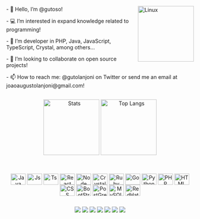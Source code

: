 <!-- <img src="https://i.imgur.com/qMQiDSH.gifg" width="100%"/> -->
<div>
<!-- <img src="https://c.tenor.com/FHSANLwBWD4AAAAi/linux-linux-power.gif" min-width="100px" max-width="200px" width="180px" align="right" alt="Linux"> -->

<!-- <img src="https://c.tenor.com/NeJfHqkmdMIAAAAi/tux-linux-penguin.gif" min-width="100px" max-width="200px" width="180px" align="right" alt="Linux"> -->
  
<img src="https://c.tenor.com/S61VCO73mOAAAAAj/linux-tux.gif" min-width="100px" max-width="200px" width="150px" align="right" alt="Linux">

<div align="left">
<p> - 👋 Hello, I’m @gutoso! </p>
<p> - 💻 I’m interested in expand knowledge related to programming! </p>
<p> - 💎 I’m developer in PHP, Java, JavaScript, TypeScript, Crystal, among others... </p>
<p> - 🔮 I’m looking to collaborate on open source projects! </p>
<p> - 📫 How to reach me: @gutolanjoni on Twitter or send me an email at joaoaugustolanjoni@gmail.com! </p>
</div>

##
  
</div>

<div align="center">
<img alt="Stats" height="150em" src="https://github-readme-stats.vercel.app/api?username=gutoso&show_icons=true&theme=tokyonight&bg_color=DEG,001,002,003&hide=contribs"/>
<img alt="Top Langs" height="150em" src="https://github-readme-stats.vercel.app/api/top-langs/?username=gutoso&hide=css&langs_count=6&layout=compact&theme=tokyonight&bg_color=DEG,001,002,003"/> 
</div>

##

<div align="center" style="display: inline_block"><br>
  <img align="center" alt="Java" height="30" width="40" src="https://cdn.jsdelivr.net/gh/devicons/devicon/icons/java/java-original.svg"/>
  <img align="center" alt="Js" height="30" width="40" src="https://cdn.jsdelivr.net/gh/devicons/devicon/icons/javascript/javascript-plain.svg"/>
  <img align="center" alt="Ts" height="30" width="40" src="https://cdn.jsdelivr.net/gh/devicons/devicon/icons/typescript/typescript-plain.svg"/>
  <img align="center" alt="React" height="30" width="40" src="https://cdn.jsdelivr.net/gh/devicons/devicon/icons/react/react-original.svg"/>
  <img align="center" alt="Node" height="30" width="40" src="https://cdn.jsdelivr.net/gh/devicons/devicon/icons/nodejs/nodejs-original.svg" />
  <img align="center" alt="Crystal" height="30" width="40" src="https://cdn.jsdelivr.net/gh/devicons/devicon/icons/crystal/crystal-original.svg"/>
  <img align="center" alt="Ruby" height="30" width="40" src="https://cdn.jsdelivr.net/gh/devicons/devicon/icons/ruby/ruby-original.svg"/>
  <img align="center" alt="Go" height="30" width="40" src="https://cdn.jsdelivr.net/gh/devicons/devicon/icons/go/go-original.svg"/>
  <img align="center" alt="Python" height="30" width="40" src="https://cdn.jsdelivr.net/gh/devicons/devicon/icons/python/python-original.svg"/>
  <img align="center" alt="PHP" height="30" width="40" src="https://cdn.jsdelivr.net/gh/devicons/devicon/icons/php/php-plain.svg"/>
  <img align="center" alt="HTML" height="30" width="40" src="https://cdn.jsdelivr.net/gh/devicons/devicon/icons/html5/html5-plain.svg"/>
  <img align="center" alt="CSS" height="30" width="40" src="https://cdn.jsdelivr.net/gh/devicons/devicon/icons/css3/css3-plain.svg"/>
  <img align="center" alt="BootStrap" height="30" width="40" src="https://cdn.jsdelivr.net/gh/devicons/devicon/icons/bootstrap/bootstrap-original.svg" />
  <img align="center" alt="PostGre" height="30" width="40" src="https://cdn.jsdelivr.net/gh/devicons/devicon/icons/postgresql/postgresql-plain.svg"/>
  <img align="center" alt="MySQL" height="30" width="40" src="https://cdn.jsdelivr.net/gh/devicons/devicon/icons/mysql/mysql-plain.svg"/>
  <img align="center" alt="RedHat" height="30" width="40" src="https://cdn.jsdelivr.net/gh/devicons/devicon/icons/redhat/redhat-plain.svg" />
</div>

##

<div align="center" border-radius="20px"> 
 <a href="https://twitter.com/gutolanjoni" target="_blank"><img src="https://img.shields.io/badge/Twitter-1DA1F2?style=for-the-badge&logo=twitter&logoColor=white" target="_blank"></a>
  <a href="https://www.instagram.com/gutolanjoni/" target="_blank"><img src="https://img.shields.io/badge/-Instagram-%23E4405F?style=for-the-badge&logo=instagram&logoColor=white" target="_blank"></a>
   <a href="https://www.linkedin.com/in/joão-augusto-lissoni-lanjoni" target="_blank"><img src="https://img.shields.io/badge/LinkedIn-0077B5?style=for-the-badge&logo=linkedin&logoColor=white" target="_blank"></a>
  <a href="https://dev.to/guto" target="_blank"><img src="https://img.shields.io/badge/dev.to-0A0A0A?style=for-the-badge&logo=dev.to&logoColor=white" target="_blank"></a>
 	<a href="https://www.twitch.tv/holly1v4" target="_blank"><img src="https://img.shields.io/badge/Twitch-9146FF?style=for-the-badge&logo=twitch&logoColor=white" target="_blank"></a>
 <a href="https://discord.gg/5unPwKVETX" target="_blank"><img src="https://img.shields.io/badge/Discord-7289DA?style=for-the-badge&logo=discord&logoColor=white" target="_blank"></a> 
  <a href = "mailto:joaoaugustolanjoni@gmail.com"><img src="https://img.shields.io/badge/Gmail-D14836?style=for-the-badge&logo=gmail&logoColor=white" target="_blank"></a>
</div>


<!-- - 👋 Hi, I’m @gutoso
- 👀 I’m interested in expand knowledge related to programming.
- 🌱 I’m developer in HTML5, CSS, PHP, JavaScript, Java, PostGreSQL, among others.
- 👽 I’m looking to collaborate on open source projects! 
- 📫 How to reach me: @gutolanjoni on Twitter or send me an email at joaoaugustolanjoni@gmail.com!

##

<div align="center">
  <a href="https://github.com/gutoso">
  <img height="150em" src="https://github-readme-stats.vercel.app/api?username=gutoso&show_icons=true&theme=github_dark&include_all_commits=true&count_private=true"/> 
  <img height="150em" src="https://github-readme-stats.vercel.app/api/top-langs/?username=gutoso&layout=compact&langs_count=7&theme=github_dark"/>
</div>

 ##
  
<div align="center" style="display: inline_block"><br>
  <img align="center" alt="HTML" height="30" width="40" src="https://cdn.jsdelivr.net/gh/devicons/devicon/icons/html5/html5-plain.svg">
  <img align="center" alt="CSS" height="30" width="40" src="https://cdn.jsdelivr.net/gh/devicons/devicon/icons/css3/css3-plain.svg">
  <img align="center" alt="PHP" height="30" width="40" src="https://cdn.jsdelivr.net/gh/devicons/devicon/icons/php/php-plain.svg">
  <img align="center" alt="Js" height="30" width="40" src="https://cdn.jsdelivr.net/gh/devicons/devicon/icons/javascript/javascript-plain.svg">
  <img align="center" alt="JQuery" height="30" width="40" src="https://cdn.jsdelivr.net/gh/devicons/devicon/icons/jquery/jquery-plain.svg"> 
  <img align="center" alt="Java" height="30" width="40" src="https://cdn.jsdelivr.net/gh/devicons/devicon/icons/java/java-original.svg">
  <img align="center" alt="Processing" height="30" width="40" src="https://cdn.jsdelivr.net/gh/devicons/devicon/icons/processing/processing-plain.svg">
  <img align="center" alt="Python" height="30" width="40" src="https://cdn.jsdelivr.net/gh/devicons/devicon/icons/python/python-plain.svg">
  <img align="center" alt="Postgre" height="30" width="40" src="https://cdn.jsdelivr.net/gh/devicons/devicon/icons/postgresql/postgresql-plain.svg">
  <img align="center" alt="MySQL" height="30" width="40" src="https://cdn.jsdelivr.net/gh/devicons/devicon/icons/mysql/mysql-plain.svg">
  <img align="center" alt="Ubuntu" height="30" width="40" src="https://cdn.jsdelivr.net/gh/devicons/devicon/icons/ubuntu/ubuntu-plain-wordmark.svg">
  <img align="center" alt="Linux" height="30" width="40" src="https://cdn.jsdelivr.net/gh/devicons/devicon/icons/linux/linux-original.svg">
</div>


##

<div align="center"> 
 <a href="https://twitter.com/gutolanjoni" target="_blank"><img src="https://img.shields.io/badge/Twitter-1DA1F2?style=for-the-badge&logo=twitter&logoColor=white" target="_blank"></a>
  <a href="https://www.instagram.com/gutolanjoni/" target="_blank"><img src="https://img.shields.io/badge/-Instagram-%23E4405F?style=for-the-badge&logo=instagram&logoColor=white" target="_blank"></a>
   <a href="https://www.linkedin.com/in/joão-augusto-lissoni-lanjoni" target="_blank"><img src="https://img.shields.io/badge/LinkedIn-0077B5?style=for-the-badge&logo=linkedin&logoColor=white" target="_blank"></a>
  <a href="https://dev.to/guto" target="_blank"><img src="https://img.shields.io/badge/dev.to-0A0A0A?style=for-the-badge&logo=dev.to&logoColor=white" target="_blank"></a>
 	<a href="https://www.twitch.tv/holly1v4" target="_blank"><img src="https://img.shields.io/badge/Twitch-9146FF?style=for-the-badge&logo=twitch&logoColor=white" target="_blank"></a>
 <a href="https://discord.gg/5unPwKVETX" target="_blank"><img src="https://img.shields.io/badge/Discord-7289DA?style=for-the-badge&logo=discord&logoColor=white" target="_blank"></a> 
  <a href = "mailto:joaoaugustolanjoni@gmail.com"><img src="https://img.shields.io/badge/-Gmail-%23333?style=for-the-badge&logo=gmail&logoColor=white" target="_blank"></a>
 
  <!-- ![Snake animation](https://github.com/gutoso/gutoso/blob/output/github-contribution-grid-snake.svg) -->

<!-- Aqui apaga </div> -->

<!---
👻 thank you 👻

Meu nome é João Augusto Lissoni Lanjoni, atualmente finalizando Técnico em Informática pelo IFSP, e busco expandir os conhecimentos relacionados a programação, 
com foco em Front-End, mas sempre tentando aprender de tudo 🔍 

Atualmente residindo no interior do estado de São Paulo.
--->

